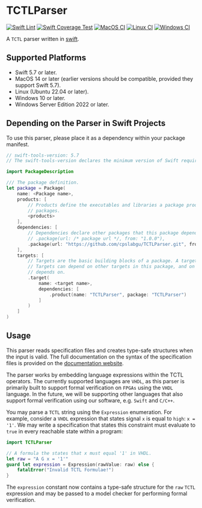 # TCTLParser

[![Swift Lint](https://github.com/CPSLabGU/TCTLParser/actions/workflows/swiftlint.yml/badge.svg)](https://github.com/CPSLabGU/TCTLParser/actions/workflows/swiftlint.yml)
[![Swift Coverage Test](https://github.com/CPSLabGU/TCTLParser/actions/workflows/cov.yml/badge.svg)](https://github.com/CPSLabGU/TCTLParser/actions/workflows/cov.yml)
[![MacOS CI](https://github.com/CPSLabGU/TCTLParser/actions/workflows/ci-macOS.yml/badge.svg)](https://github.com/CPSLabGU/TCTLParser/actions/workflows/ci-macOS.yml)
[![Linux CI](https://github.com/CPSLabGU/TCTLParser/actions/workflows/ci-linux.yml/badge.svg)](https://github.com/CPSLabGU/TCTLParser/actions/workflows/ci-linux.yml)
[![Windows CI](https://github.com/CPSLabGU/TCTLParser/actions/workflows/ci-windows.yml/badge.svg)](https://github.com/CPSLabGU/TCTLParser/actions/workflows/ci-windows.yml)

A `TCTL` parser written in [swift](https://www.swift.org).

## Supported Platforms

- Swift 5.7 or later.
- MacOS 14 or later (earlier versions should be compatible, provided they support Swift 5.7).
- Linux (Ubuntu 22.04 or later).
- Windows 10 or later.
- Windows Server Edition 2022 or later.

## Depending on the Parser in Swift Projects

To use this parser, please place it as a dependency within your package manifest.

```swift
// swift-tools-version: 5.7
// The swift-tools-version declares the minimum version of Swift required to build this package.

import PackageDescription

/// The package definition.
let package = Package(
    name: <Package name>,
    products: [
        // Products define the executables and libraries a package produces, and make them visible to other
        // packages.
        <products>
    ],
    dependencies: [
        // Dependencies declare other packages that this package depends on.
        // .package(url: /* package url */, from: "1.0.0"),
        .package(url: "https://github.com/cpslabgu/TCTLParser.git", from: "1.1.0")
    ],
    targets: [
        // Targets are the basic building blocks of a package. A target can define a module or a test suite.
        // Targets can depend on other targets in this package, and on products in packages this package
        // depends on.
        .target(
            name: <target name>,
            dependencies: [
                .product(name: "TCTLParser", package: "TCTLParser")
            ]
        )
    ]
)
```

## Usage

This parser reads specification files and creates type-safe structures when the input is valid. The full
documentation on the syntax of the specification files is provided on the
[documentation website](https://cpslabgu.github.io/TCTLParser/).

The parser works by embedding language expressions within the TCTL operators. The currently supported
languages are `VHDL`, as this parser is primarily built to support formal verification on
`FPGAs` using the `VHDL` language. In the future, we will be supporting other languages that also support
formal verification using our software, e.g. `Swift` and `C/C++`.

You may parse a `TCTL` string using the `Expression` enumeration. For example, consider a `VHDL` expression
that states signal `x` is equal to `high`: `x = '1'`. We may write a specification that states this constraint
must evaluate to `true` in every reachable state within a program:

```swift
import TCTLParser

// A formula the states that x must equal '1' in VHDL.
let raw = "A G x = '1'"
guard let expression = Expression(rawValue: raw) else {
    fatalError("Invalid TCTL Formulae!")
}
```

The `expression` constant now contains a type-safe structure for the `raw` `TCTL` expression and may be passed
to a model checker for performing formal verification.
